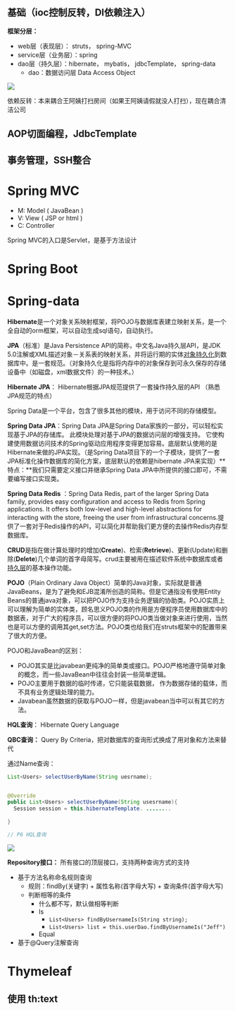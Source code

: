 ## 基础（ioc控制反转，DI依赖注入）

**框架分层：**

- web层（表现层）： struts， spring-MVC
- service层（业务层）：spring
- dao层（持久层）：hibernate， mybatis， jdbcTemplate， spring-data
  - dao：数据访问层 Data Access Object

![](https://i.imgur.com/OzwA4GD.jpg)



依赖反转：本来耦合王阿姨打扫房间（如果王阿姨请假就没人打扫），现在耦合清洁公司











## AOP切面编程，JdbcTemplate

## 事务管理，SSH整合







# Spring MVC 

- M: Model ( JavaBean ) 
- V:  View ( JSP or html )
- C:  Controller

Spring MVC的入口是Servlet，是基于方法设计



# Spring Boot



# Spring-data

**Hibernate**是一个对象关系映射框架，将POJO与数据库表建立映射关系，是一个全自动的orm框架，可以自动生成sql语句，自动执行。

**JPA**（标准）是Java Persistence API的简称，中文名Java持久层API，是JDK 5.0注解或XML描述对象－关系表的映射关系，并将运行期的实体<u>对象持久化</u>到数据库中。是一套规范。（对象持久化是指将内存中的对象保存到可永久保存的存储设备中（如磁盘，xml数据文件）的一种技术。）

**Hibernate JPA**： Hibernate根据JPA规范提供了一套操作持久层的API （熟悉JPA规范的特点）

Spring Data是一个平台，包含了很多其他的模块，用于访问不同的存储模型。

**Spring Data JPA**：Spring Data JPA是Spring Data家族的一部分，可以轻松实现基于JPA的存储库。 此模块处理对基于JPA的数据访问层的增强支持。 它使构建使用数据访问技术的Spring驱动应用程序变得更加容易。底层默认使用的是Hibernate来做的JPA实现。（是Spring Data项目下的一个子模块，提供了一套JPA标准化操作数据库的简化方案，底层默认的依赖是hibernate JPA来实现）**特点：**我们只需要定义接口并继承Spring Data JPA中所提供的接口即可，不需要编写接口实现类。

**Spring Data Redis** ：Spring Data Redis, part of the larger Spring Data family, provides easy configuration and access to Redis from Spring applications. It offers both low-level and high-level abstractions for interacting with the store, freeing the user from infrastructural concerns.提供了一套对于Redis操作的API，可以简化并帮助我们更方便的去操作Redis内存型数据库。

**CRUD**是指在做计算处理时的增加(**Create**)、检索(**Retrieve**)、更新(Update)和删除(**Delete**)几个单词的首字母简写。crud主要被用在描述软件系统中数据库或者[持久层](https://baike.baidu.com/item/持久层/3584971)的基本操作功能。

**POJO**（Plain Ordinary Java Object）简单的Java对象，实际就是普通JavaBeans，是为了避免和EJB混淆所创造的简称。但是它通指没有使用Entity Beans的普通java对象，可以把POJO作为支持业务逻辑的协助类。POJO实质上可以理解为简单的实体类，顾名思义POJO类的作用是方便程序员使用数据库中的数据表，对于广大的程序员，可以很方便的将POJO类当做对象来进行使用，当然也是可以方便的调用其get,set方法。POJO类也给我们在struts框架中的配置带来了很大的方便。

POJO和JavaBean的区别：

- POJO其实是比javabean更纯净的简单类或接口。POJO严格地遵守简单对象的概念，而一些JavaBean中往往会封装一些简单逻辑。
- POJO主要用于数据的临时传递，它只能装载数据， 作为数据存储的载体，而不具有业务逻辑处理的能力。
- Javabean虽然数据的获取与POJO一样，但是javabean当中可以有其它的方法。

**HQL查询**： Hibernate Query Language

**QBC查询：** Query By Criteria，把对数据库的查询形式换成了用对象和方法来替代

通过Name查询：

```java
List<Users> selectUserByName(String uesrname);


@Override
public List<Users> selectUserByName(String usesrname){
  Session session = this.hibernateTemplate. ........
  
}

// P6 HQL查询
```

![](https://i.imgur.com/ge1y8GD.jpg)



**Repository接口：** 所有接口的顶层接口，支持两种查询方式的支持

- 基于方法名称命名规则查询
  - 规则：findBy(关键字) + 属性名称(首字母大写) + 查询条件(首字母大写)
  - 判断相等的条件
    - 什么都不写，默认做相等判断
    - Is
      - `List<Users> findByUsernameIs(String string);`
      - `List<Users> list = this.userDao.findByUsernameIs("Jeff")`
    - Equal
- 基于@Query注解查询



# Thymeleaf

## 使用 th:text

### 



























